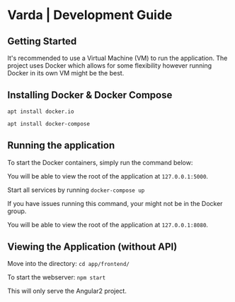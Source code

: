# Varda | Development Guide

## Getting Started

It's recommended to use a Virtual Machine (VM) to run the application. The project uses Docker which allows for some flexibility however running Docker in its own VM might be the best.

## Installing Docker & Docker Compose

`apt install docker.io`

`apt install docker-compose`

## Running the application

To start the Docker containers, simply run the command below:

You will be able to view the root of the application at `127.0.0.1:5000`.

Start all services by running `docker-compose up`

If you have issues running this command, your might not be in the Docker group.

You will be able to view the root of the application at `127.0.0.1:8080`.

## Viewing the Application (without API)

Move into the directory: `cd app/frontend/`

To start the webserver: `npm start`

This will only serve the Angular2 project.
